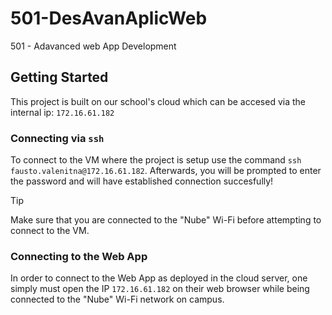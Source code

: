 # 501-DesAvanAplicWeb

501 - Adavanced web App Development

## Getting Started

This project is built on our school's cloud which can be accesed via the
internal ip: `172.16.61.182`

### Connecting via `ssh`

To connect to the VM where the project is setup use the command
`ssh fausto.valenitna@172.16.61.182`. Afterwards, you will be prompted to enter
the password and will have established connection succesfully!

> [!TIP]
Make sure that you are connected to the "Nube" Wi-Fi before attempting to
connect to the VM.

### Connecting to the Web App

In order to connect to the Web App as deployed in the cloud server, one simply
must open the IP `172.16.61.182` on their web browser while being connected to
the "Nube" Wi-Fi network on campus.
